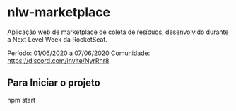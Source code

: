 # nlw-marketplace
Aplicação web de marketplace de coleta de resíduos, desenvolvido durante a Next Level Week da RocketSeat.

Período: 01/06/2020 a 07/06/2020
Comunidade: https://discord.com/invite/NyrRhr8

## Para Iniciar o projeto ##
npm start